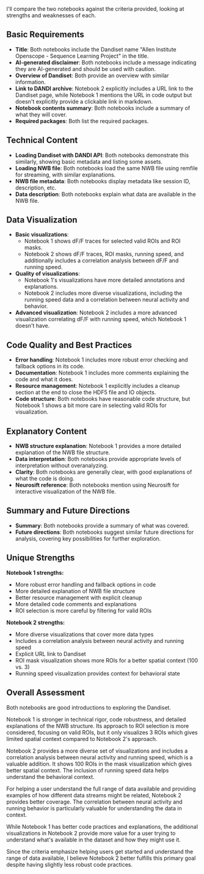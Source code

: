 I'll compare the two notebooks against the criteria provided, looking at strengths and weaknesses of each.

## Basic Requirements
- **Title**: Both notebooks include the Dandiset name "Allen Institute Openscope - Sequence Learning Project" in the title.
- **AI-generated disclaimer**: Both notebooks include a message indicating they are AI-generated and should be used with caution.
- **Overview of Dandiset**: Both provide an overview with similar information.
- **Link to DANDI archive**: Notebook 2 explicitly includes a URL link to the Dandiset page, while Notebook 1 mentions the URL in code output but doesn't explicitly provide a clickable link in markdown.
- **Notebook contents summary**: Both notebooks include a summary of what they will cover.
- **Required packages**: Both list the required packages. 

## Technical Content
- **Loading Dandiset with DANDI API**: Both notebooks demonstrate this similarly, showing basic metadata and listing some assets.
- **Loading NWB file**: Both notebooks load the same NWB file using remfile for streaming, with similar explanations.
- **NWB file metadata**: Both notebooks display metadata like session ID, description, etc.
- **Data description**: Both notebooks explain what data are available in the NWB file.

## Data Visualization
- **Basic visualizations**: 
  - Notebook 1 shows dF/F traces for selected valid ROIs and ROI masks.
  - Notebook 2 shows dF/F traces, ROI masks, running speed, and additionally includes a correlation analysis between dF/F and running speed.
- **Quality of visualizations**:
  - Notebook 1's visualizations have more detailed annotations and explanations.
  - Notebook 2 includes more diverse visualizations, including the running speed data and a correlation between neural activity and behavior.
- **Advanced visualization**: Notebook 2 includes a more advanced visualization correlating dF/F with running speed, which Notebook 1 doesn't have.

## Code Quality and Best Practices
- **Error handling**: Notebook 1 includes more robust error checking and fallback options in its code.
- **Documentation**: Notebook 1 includes more comments explaining the code and what it does.
- **Resource management**: Notebook 1 explicitly includes a cleanup section at the end to close the HDF5 file and IO objects.
- **Code structure**: Both notebooks have reasonable code structure, but Notebook 1 shows a bit more care in selecting valid ROIs for visualization.

## Explanatory Content
- **NWB structure explanation**: Notebook 1 provides a more detailed explanation of the NWB file structure.
- **Data interpretation**: Both notebooks provide appropriate levels of interpretation without overanalyzing.
- **Clarity**: Both notebooks are generally clear, with good explanations of what the code is doing.
- **Neurosift reference**: Both notebooks mention using Neurosift for interactive visualization of the NWB file.

## Summary and Future Directions
- **Summary**: Both notebooks provide a summary of what was covered.
- **Future directions**: Both notebooks suggest similar future directions for analysis, covering key possibilities for further exploration.

## Unique Strengths

**Notebook 1 strengths:**
- More robust error handling and fallback options in code
- More detailed explanation of NWB file structure
- Better resource management with explicit cleanup
- More detailed code comments and explanations
- ROI selection is more careful by filtering for valid ROIs

**Notebook 2 strengths:**
- More diverse visualizations that cover more data types
- Includes a correlation analysis between neural activity and running speed
- Explicit URL link to Dandiset
- ROI mask visualization shows more ROIs for a better spatial context (100 vs. 3)
- Running speed visualization provides context for behavioral state

## Overall Assessment

Both notebooks are good introductions to exploring the Dandiset. 

Notebook 1 is stronger in technical rigor, code robustness, and detailed explanations of the NWB structure. Its approach to ROI selection is more considered, focusing on valid ROIs, but it only visualizes 3 ROIs which gives limited spatial context compared to Notebook 2's approach.

Notebook 2 provides a more diverse set of visualizations and includes a correlation analysis between neural activity and running speed, which is a valuable addition. It shows 100 ROIs in the mask visualization which gives better spatial context. The inclusion of running speed data helps understand the behavioral context.

For helping a user understand the full range of data available and providing examples of how different data streams might be related, Notebook 2 provides better coverage. The correlation between neural activity and running behavior is particularly valuable for understanding the data in context.

While Notebook 1 has better code practices and explanations, the additional visualizations in Notebook 2 provide more value for a user trying to understand what's available in the dataset and how they might use it.

Since the criteria emphasize helping users get started and understand the range of data available, I believe Notebook 2 better fulfills this primary goal despite having slightly less robust code practices.